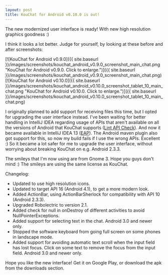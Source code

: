 ```yaml
---
layout: post
title: KouChat for Android v0.10.0 is out!
---
```

The new modernized user interface is ready! With new high resolution graphics goodness :)

I think it looks a lot better. Judge for yourself, by looking at these before and after screenshots:

[![KouChat for Android v0.9.0]({{ site.baseurl }}/images/screenshots/kouchat_android_v0.9.0_screenshot_main_chat.png "KouChat for Android v0.9.0. Click to enlarge.")]({{ site.baseurl }}/images/screenshots/kouchat_android_v0.9.0_screenshot_main_chat.png)
[![KouChat for Android v0.10.0]({{ site.baseurl }}/images/screenshots/kouchat_android_v0.10.0_screenshot_tablet_10_main_chat.png "KouChat for Android v0.10.0. Click to enlarge.")]({{ site.baseurl }}/images/screenshots/kouchat_android_v0.10.0_screenshot_tablet_10_main_chat.png)

I originally planned to add support for receiving files this time, but I opted for upgrading the user interface instead. I've been waiting for better handling in IntelliJ IDEA regarding usage of APIs that aren't available on all the versions of Android that KouChat supports ([Lint API Check](http://tools.android.com/recent/lintapicheck)). And now it became available in IntelliJ IDEA 13 ([EAP](http://confluence.jetbrains.com/display/IDEADEV/IDEA+13+EAP)). The Android maven plugin also got support for this, so now my build fails if I use the wrong APIs. Excellent :) So it became a lot safer for me to upgrade the user interface, without worrying about breaking KouChat on e.g. Android 2.3.3.

The smileys that I'm now using are from Gnome 3. Hope you guys don't mind :) The smileys are using the same license as KouChat.

Changelog:

* Updated to use high resolution icons.
* Updated to target API 16 (Android 4.1), to get a more modern look.
* Added ActionBar, using ActionBarSherlock for compatibility with API 10 (Android 2.3.3).
* Upgraded Robolectric to version 2.1.
* Added check for null in onDestroy of different activities to avoid NullPointerExceptions.
* Added support for selecting text in the chat. Android 3.0 and newer only.
* Stopped the software keyboard from going full screen on some phones in landscape mode.
* Added support for avoiding automatic text scroll when the input field has lost focus. Click on some text to remove the focus from the input field. Android 3.0 and newer only.

Hope you like the new interface! Get it on Google Play, or download the apk from the downloads section.
